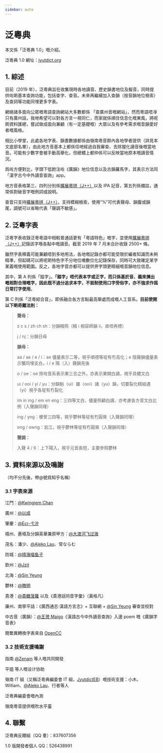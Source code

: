 ```yaml
---
sidebar: auto
---
```


# 泛粵典

本文係「泛粵典 1.0」嘅介紹。

泛粵典 1.0 網址：[jyutdict.org](https://jyutdict.org/)

## 1. 綜述

目前（2019 年），泛粵典旨在收集現時各地讀音、歷史韻書地位及擬音，同時提供咗啲基本查詢功能，包括查字、查音。未來再繼續加入查韻（按音韻地位檢索）及查詞等功能同埋更多字表。

網絡諸多面向公眾嘅粵語查詢網站大多數都係 「查廣州音嘅網站」，然而粵語唔凈只有廣州話，我哋希望可以對各方言一視同仁，而家就係順住信息化嘅東風，將呢啲資料匯總，嘗試做成面向兼顧（有一定基礎嘅）大眾以及有參考需求嘅音韻愛好者嘅風格。

相比小學堂，此處各地字表、韻書數據都係由嶺南粵音群內各地學者提供（詳見本文底部名單），由此地方音基本上都係佢哋經過自我審查、去除猩化讀音後嘅當地音。可能有少數字會被手動高舉化，但總體上都仲係可以反映當地原本嘅讀音情況。

爲咗方便對比，字頭下低跗注咗《廣韻》地位信息以及古韻羅馬字，其表示方法同「漢字古今中外讀音查詢」app。

地方音表格第三、四列分別係[擴展粵拼（J++）](/j++/)以及 IPA 記音，第五列係備註，通常係對破音字嘅例詞或說明。

查音只支持[擴展粵拼（J++）](/j++/)，支持模糊檢索，使用“%”可代表聲母、韻腹或韻尾，調號可以省略代表「聲調不敏感」。

## 2. 泛粵字表

泛粵字表收錄泛粵粵語中相較普通話更有「粵語特色」嘅字，並使用[擴展粵拼（J++）](/j++/)記錄該字喺各點中嘅讀音。截至 2019 年 7 月末合計收錄 2500+ 條。

雖然字表釋義可能兼顧唔到多地用法，各地嘅記錄亦都可能受限於編者知識而未夠精準，但起碼可以將呢啲特色字不分地位噉數位化記錄保存，同時可大致確定某字某義嘅使用範圍。反之，各地字音亦都可以提供畀字頭更精細嘅音韻地位信息。

其中，第 A 列係「錔字」。**「錔字」唔代表本字或正字，而只係基於音、義來揀出嘅相對合理嘅字，因此既不過分追求本字，不抵制使用口字旁俗字，亦不強求作爲日常打字使用**。

第 C 列係「泛粵綜合音」，即係融合各方言點最高舉處而成嘅人工音系。**目前使開以下啲奇離法則：**

> **聲母：**
>
> z c s / zh ch sh：分韻精照（精 i 相容師韻 ii，故唔再標）
>
> j / nj：分韻日母
>
> **韻母：**
>
> aa / ae / e / i：ae 儘量表示二等，視乎順德等埞有冇高化；e 陰聲韻儘量表示蟹同埋支白，i / e 陽（入）聲韻見後
>
> o / oe：oe 除咗音系表示果三合之外，亦表示果開白讀，視乎具體文白
>
> ui / ooi / yi / yu：分韻魁（ui）雖（ooi）諸（yu）韻，切要裂化精組遇（yi）視乎各埞有冇裂化
>
> im in ing / em en eng：三四等文白，儘量照顧白讀，亦考慮各方音文白比例（入聲韻同理）
>
> ing / yng：梗曾三四等，視乎鬱林等埞有冇圓脣（入聲韻同理）
>
> ong / owng：宕江，視乎鬱林等埞有冇圓脣（入聲韻同理）
>
> **聲調：**
>
> 入聲 4 / 6：上下陽入，視乎元音長短，主要參照鬱林

## 3. 資料來源以及鳴謝

（均不分先後，帶@號爲知乎名稱）

### 3.1 字表來源

江門：[@Kwingiem Chan](https://www.zhihu.com/people/reseted1608208839617)

廣州：[@以成](https://www.zhihu.com/people/huang-jun-xin-74)

肇慶：[@Ecr-弋汐](https://www.zhihu.com/people/ecisrhetha)

梧州、蒼梧及分韻英華兼原甲方：[@大渡河飞过海](https://www.zhihu.com/people/da-du-he-fei-guo-hai)

茂名：潘少、[@Aleko Lau](https://www.zhihu.com/people/lau-alex)、常ならむ

防城：[@晴海喵鱼子](https://www.zhihu.com/people/recif-poisson)

欽州：[@Jzit](https://www.zhihu.com/people/lai-joengzit)

北海：[@Sin Yeung](https://www.zhihu.com/people/xian-yang-61)

鬱林：[@暾明](https://www.zhihu.com/people/tun-ming-89)

貴港：[@貴糖菠蘿](https://www.zhihu.com/people/teng-teng-64-96) 以及《貴港話同音字彙》（黃格凡）

廉州、南寧平話：《廣西通志·漢語方言志》+ 互聯網 + [@Sin Yeung](https://www.zhihu.com/people/xian-yang-61) 審查並校對

中古音（廣韻）：[@王赟 Maigo](https://www.zhihu.com/people/maigo)《漢語古今中外讀音查詢》入邊 poem 嘅《廣韻字音表》

簡繁異轉換字表來自 [OpenCC](https://github.com/BYVoid/OpenCC)

### 3.2 技術支援鳴謝

指南 [@Zenam](https://www.zhihu.com/people/zenam) 等人嘅共同開發

平姐 等人嘅设计协助

嶺南 IT 組（又稱泛粵典編委會 IT 組，[JyutdictEB](https://github.com/JyutdictEB)）嘅技術支援：小木、William、[@Aleko Lau](https://www.zhihu.com/people/lau-alex)、行者等人

泛粵典編委會嘅內測

嶺南粵音提供嘅吹水平臺

## 4. 聯繫

泛粵典反饋組（QQ 羣）：837607356

1.0 版開發者個人 QQ：526438991
